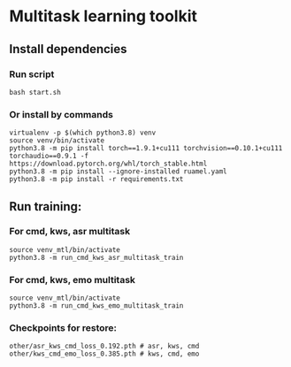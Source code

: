 # Multitask learning toolkit

## Install dependencies
### Run script
```
bash start.sh
```
### Or install by commands
```
virtualenv -p $(which python3.8) venv
source venv/bin/activate
python3.8 -m pip install torch==1.9.1+cu111 torchvision==0.10.1+cu111 torchaudio==0.9.1 -f https://download.pytorch.org/whl/torch_stable.html
python3.8 -m pip install --ignore-installed ruamel.yaml
python3.8 -m pip install -r requirements.txt
```

## Run training:

### For cmd, kws, asr multitask 
```
source venv_mtl/bin/activate
python3.8 -m run_cmd_kws_asr_multitask_train
```
### For cmd, kws, emo multitask
```
source venv_mtl/bin/activate
python3.8 -m run_cmd_kws_emo_multitask_train
```

### Checkpoints for restore:
```
other/asr_kws_cmd_loss_0.192.pth # asr, kws, cmd
other/kws_cmd_emo_loss_0.385.pth # kws, cmd, emo
```
